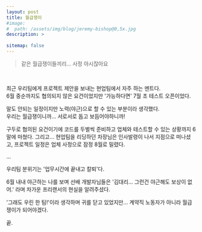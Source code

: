 ```yaml
---
layout: post
title: 월급쟁이
#image: 
#  path: /assets/img/blog/jeremy-bishop@0,5x.jpg
description: >
  
sitemap: false
---
```


>같은 월급쟁이들끼리... 사정 아시잖아요

<br>

최근 우리팀에게 프로젝트 제안을 보내는 현업팀에서 자주 하는 멘트다.  
6월 중순까지도 협의되지 않은 요건이었지만 '가능하다면' 7월 초 테스트 오픈이었다.  

말도 안되는 일정이지만 노력(야근)으로 할 수 있는 부분이라 생각했다.  
우리는 월급쟁이니까...  서로서로 돕고 보듬어야하니까!

구두로 협의된 요건이기에 코드를 두벌씩 준비하고 업체와 테스트할 수 있는 상황까지 6말에 마쳤다. 그리고... 
현업팀을 리딩하던 차장님은 인사발령이 나서 지점으로 떠나셨고, 프로젝트 일정은 업체 사정으로 잠정 8월로 밀렸다.

...

우리팀 분위기는 '업무시간에 끝내고 칼퇴'다.

6월 내내 야근하는 나를 보며 선배 개발자님들은 '김대리... 그런건 야근해도 보상이 없어.' 라며 차가운 프리랜서의 현실을 알려주셨다.

'그래도 우린 한 팀!'이라 생각하며 귀를 닫고 있었지만... 계약직 노동자가 아니라 월급쟁이가 되어야겠다.

끝.